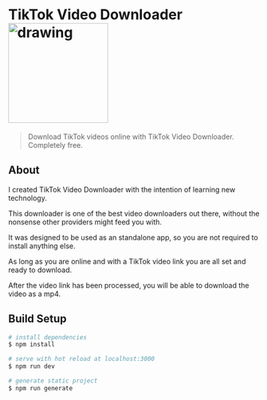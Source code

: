 # TikTok Video Downloader <img src="https://nuxtjs.org/logos/built-with-nuxt.svg" alt="drawing" width="200"/>

> Download TikTok videos online with TikTok Video Downloader. Completely free.

## About
I created TikTok Video Downloader with the intention of learning new technology.

This downloader is one of the best video downloaders out there, without the nonsense other providers might feed you with.

It was designed to be used as an standalone app, so you are not required to install anything else.

As long as you are online and with a TikTok video link you are all set and ready to download.

After the video link has been processed, you will be able to download the video as a mp4.

## Build Setup

``` bash
# install dependencies
$ npm install

# serve with hot reload at localhost:3000
$ npm run dev

# generate static project
$ npm run generate
```
